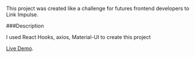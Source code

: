 This project was created like a challenge for futures frontend developers to Link Impulse.

###Description

I used React Hooks, axios, Material-UI to create this project

[Live Demo](https://ps-linx-leonardo.herokuapp.com).
